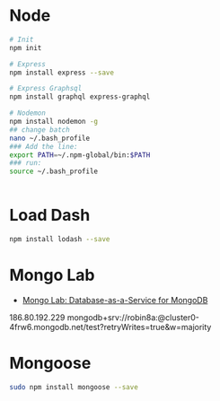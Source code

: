# Node
```sh
# Init
npm init

# Express
npm install express --save

# Express Graphsql
npm install graphql express-graphql

# Nodemon
npm install nodemon -g
## change batch
nano ~/.bash_profile
### Add the line:
export PATH=~/.npm-global/bin:$PATH
### run:
source ~/.bash_profile



```




# Load Dash

```sh
npm install lodash --save
```


# Mongo Lab
- [Mongo Lab: Database-as-a-Service for MongoDB](https://mlab.com/)

186.80.192.229
mongodb+srv://robin8a:<password>@cluster0-4frw6.mongodb.net/test?retryWrites=true&w=majority

# Mongoose
```sh
sudo npm install mongoose --save
```